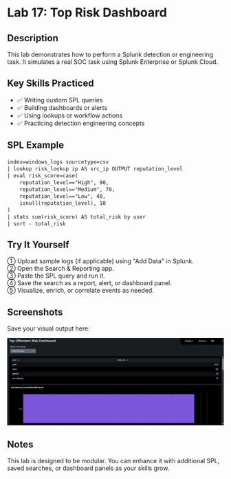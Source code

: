 # Lab 17: Top Risk Dashboard

## Description
This lab demonstrates how to perform a Splunk detection or engineering task. It simulates a real SOC task using Splunk Enterprise or Splunk Cloud.

## Key Skills Practiced
- ✅ Writing custom SPL queries
- ✅ Building dashboards or alerts
- ✅ Using lookups or workflow actions
- ✅ Practicing detection engineering concepts

## SPL Example
```spl
index=windows_logs sourcetype=csv
| lookup risk_lookup ip AS src_ip OUTPUT reputation_level
| eval risk_score=case(
    reputation_level=="High", 90,
    reputation_level=="Medium", 70,
    reputation_level=="Low", 40,
    isnull(reputation_level), 10
)
| stats sum(risk_score) AS total_risk by user
| sort - total_risk
```

## Try It Yourself

① Upload sample logs (if applicable) using "Add Data" in Splunk.  
② Open the Search & Reporting app.  
③ Paste the SPL query and run it.  
④ Save the search as a report, alert, or dashboard panel.  
⑤ Visualize, enrich, or correlate events as needed.

## Screenshots
Save your visual output here:

![Lab 17 Screenshot](Lab17.png)

## Notes
This lab is designed to be modular. You can enhance it with additional SPL, saved searches, or dashboard panels as your skills grow.

